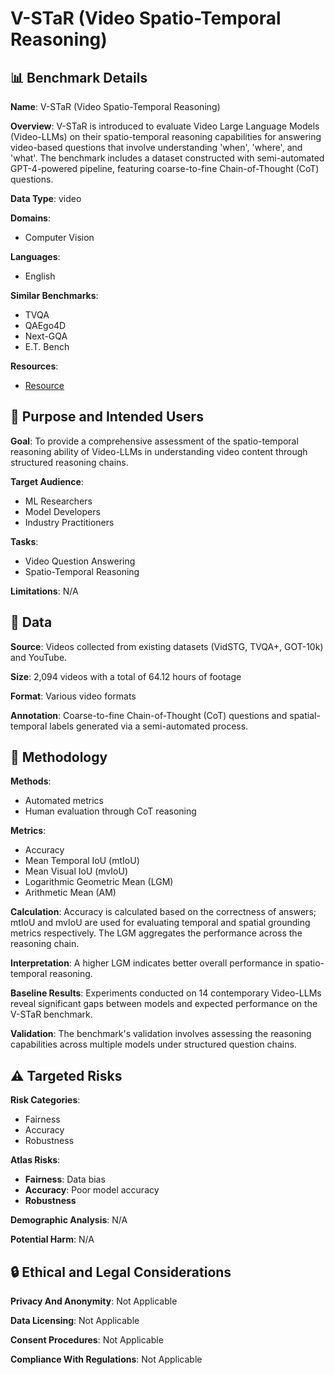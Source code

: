 # V-STaR (Video Spatio-Temporal Reasoning)

## 📊 Benchmark Details

**Name**: V-STaR (Video Spatio-Temporal Reasoning)

**Overview**: V-STaR is introduced to evaluate Video Large Language Models (Video-LLMs) on their spatio-temporal reasoning capabilities for answering video-based questions that involve understanding 'when', 'where', and 'what'. The benchmark includes a dataset constructed with semi-automated GPT-4-powered pipeline, featuring coarse-to-fine Chain-of-Thought (CoT) questions.

**Data Type**: video

**Domains**:
- Computer Vision

**Languages**:
- English

**Similar Benchmarks**:
- TVQA
- QAEgo4D
- Next-GQA
- E.T. Bench

**Resources**:
- [Resource](https://V-STaR-Bench.github.io/)

## 🎯 Purpose and Intended Users

**Goal**: To provide a comprehensive assessment of the spatio-temporal reasoning ability of Video-LLMs in understanding video content through structured reasoning chains.

**Target Audience**:
- ML Researchers
- Model Developers
- Industry Practitioners

**Tasks**:
- Video Question Answering
- Spatio-Temporal Reasoning

**Limitations**: N/A

## 💾 Data

**Source**: Videos collected from existing datasets (VidSTG, TVQA+, GOT-10k) and YouTube.

**Size**: 2,094 videos with a total of 64.12 hours of footage

**Format**: Various video formats

**Annotation**: Coarse-to-fine Chain-of-Thought (CoT) questions and spatial-temporal labels generated via a semi-automated process.

## 🔬 Methodology

**Methods**:
- Automated metrics
- Human evaluation through CoT reasoning

**Metrics**:
- Accuracy
- Mean Temporal IoU (mtIoU)
- Mean Visual IoU (mvIoU)
- Logarithmic Geometric Mean (LGM)
- Arithmetic Mean (AM)

**Calculation**: Accuracy is calculated based on the correctness of answers; mtIoU and mvIoU are used for evaluating temporal and spatial grounding metrics respectively. The LGM aggregates the performance across the reasoning chain.

**Interpretation**: A higher LGM indicates better overall performance in spatio-temporal reasoning.

**Baseline Results**: Experiments conducted on 14 contemporary Video-LLMs reveal significant gaps between models and expected performance on the V-STaR benchmark.

**Validation**: The benchmark's validation involves assessing the reasoning capabilities across multiple models under structured question chains.

## ⚠️ Targeted Risks

**Risk Categories**:
- Fairness
- Accuracy
- Robustness

**Atlas Risks**:
- **Fairness**: Data bias
- **Accuracy**: Poor model accuracy
- **Robustness**

**Demographic Analysis**: N/A

**Potential Harm**: N/A

## 🔒 Ethical and Legal Considerations

**Privacy And Anonymity**: Not Applicable

**Data Licensing**: Not Applicable

**Consent Procedures**: Not Applicable

**Compliance With Regulations**: Not Applicable
